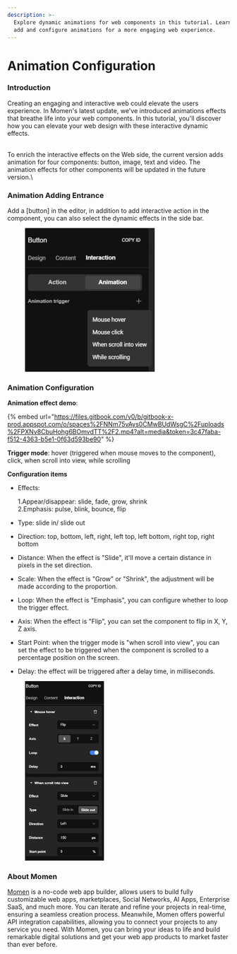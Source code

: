 ```yaml
---
description: >-
  Explore dynamic animations for web components in this tutorial. Learn how to
  add and configure animations for a more engaging web experience.
---
```


# Animation Configuration

### Introduction

Creating an engaging and interactive web could elevate the users experience. In Momen's latest update, we've introduced animations effects that breathe life into your web components. In this tutorial, you'll discover how you can elevate your web design with these interactive dynamic effects.

\
To enrich the interactive effects on the Web side, the current version adds animation for four components: button, image, text and video. The animation effects for other components will be updated in the future version.\


### Animation Adding Entrance

Add a \[button] in the editor, in addition to add interactive action in the component, you can also select the dynamic effects in the side bar.

<figure><img src="../.gitbook/assets/1 (46).png" alt="Animation effect in a no-code tool" width="294"><figcaption></figcaption></figure>

### Animation Configuration

**Animation effect demo**:

{% embed url="https://files.gitbook.com/v0/b/gitbook-x-prod.appspot.com/o/spaces%2FNNm75vAys0CMwBUdWsgC%2Fuploads%2FPXNv8CbuHohg6BOmvdTT%2F2.mp4?alt=media&token=3c47faba-f512-4363-b5e1-0f63d593be90" %}

**Trigger mode**: hover (triggered when mouse moves to the component), click, when scroll into view, while scrolling

**Configuration items**

*   Effects:

    1.Appear/disappear: slide, fade, grow, shrink\
    2.Emphasis: pulse, blink, bounce, flip
* Type: slide in/ slide out
* Direction: top, bottom, left, right, left top, left bottom, right top, right bottom
* Distance: When the effect is "Slide", it'll move a certain distance in pixels in the set direction.
* Scale: When the effect is "Grow" or "Shrink", the adjustment will be made according to the proportion.
* Loop: When the effect is "Emphasis", you can configure whether to loop the trigger effect.
* Axis: When the effect is "Flip", you can set the component to flip in X, Y, Z axis.
* Start Point: when the trigger mode is "when scroll into view", you can set the effect to be triggered when the component is scrolled to a percentage position on the screen.
* Delay: the effect will be triggered after a delay time, in milliseconds.

<figure><img src="../.gitbook/assets/3 (34).png" alt="Animation effect in a no-code tool" width="179"><figcaption></figcaption></figure>



### About Momen

[Momen](https://momen.app/?channel=blog-about) is a no-code web app builder, allows users to build fully customizable web apps, marketplaces, Social Networks, AI Apps, Enterprise SaaS, and much more. You can iterate and refine your projects in real-time, ensuring a seamless creation process. Meanwhile, Momen offers powerful API integration capabilities, allowing you to connect your projects to any service you need. With Momen, you can bring your ideas to life and build remarkable digital solutions and get your web app products to market faster than ever before.
